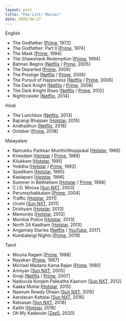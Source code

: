 ```yaml
---
layout: post
title: "Fav-List: Movies"
date: 2020-06-27
---
```


English
* The Godfather [[Prime](https://www.primevideo.com/detail/0KZWS1PUOY12ZSOC1ENY7F2COB), 1972]
* The Godfather: Part II [[Prime](https://www.primevideo.com/detail/0M29QHEWWF4FRHWY7WUQ4M0RVF), 1974]
* The Mask [[Prime](https://www.primevideo.com/detail/0QKB4HLAYWYYJ7IZJYO0GSXWEJ), 1994]
* The Shawshank Redemption [[Prime](https://www.primevideo.com/detail/0JCCOI4YN3Y3T60LXE23YE1R8W), 1994]
* Batman Begins [[Netflix](https://www.netflix.com/watch/70021642) / [Prime](https://www.primevideo.com/detail/0P9EP6QWO8S60WBB7030KAV4Z7), 2005]
* The Departed [[Prime](https://www.primevideo.com/detail/0PM9O7CSU4G7MP26ZY39LELTL8), 2006]
* The Prestige [[Netflix](https://www.netflix.com/watch/70047095) / [Prime](https://www.primevideo.com/detail/0NHF8XHW3MHY857TGPSWTYCXTI), 2006]
* The Pursuit of Happyness [[Netflix](https://www.netflix.com/watch/70044605) / [Prime](https://www.primevideo.com/detail/0MW4Y2G0VYCAN9FD9NU3J3RA0U), 2006]
* The Dark Knight [[Netflix](https://www.netflix.com/watch/70079583) / [Prime](https://www.primevideo.com/detail/0QSTXR0EXWWYI4D3UGMLFM4A0Q), 2008]
* The Dark Knight Rises [[Netflix](https://www.netflix.com/watch/70213514) / [Prime](https://www.primevideo.com/detail/0HX4ZJ73JRAEWPVUE5ZA7ALIIX), 2012]
* Nightcrawler [[Netflix](https://www.netflix.com/in/title/70295182), 2014]

Hindi
* The Lunchbox [[Netflix](https://www.netflix.com/in/title/70278932), 2013]
* Bajrangi Bhaijaan [[Hotstar](https://www.hotstar.com/in/movies/bajrangi-bhaijaan/1000071777), 2015]
* Andhadhun [[Netflix](https://www.netflix.com/watch/81039381), 2018]
* October [[Prime](https://www.primevideo.com/detail/0KVOW5B1SGGC67U9R3BX2F7KXB), 2018]

Malayalam
* Namukku Parkkan Munthirithoppukal [[Hotstar](https://www.hotstar.com/in/movies/namukku-parkkan-munthiri-thoppukal/1000105756), 1986]
* Kireedam [[Hotstar](https://www.hotstar.com/in/movies/kireedam/1000110732) / [Prime](https://www.primevideo.com/detail/0PQIIEJTVNUP03K79M430HVGNS), 1989]
* Kilukkam [[Hotstar](https://www.hotstar.com/in/movies/kilukkam/1000036258), 1991]
* Yoddha [[Hotstar](https://www.hotstar.com/in/movies/yodha/1000163767) / [Prime](https://www.primevideo.com/detail/0K66VD0RP31RNH5XHJZ3QXPQYH), 1992]
* Spadikam [[Hotstar](https://www.hotstar.com/in/movies/spadikam/1000160352), 1995]
* Kaalapani [[Hotstar](https://www.hotstar.com/in/movies/kaalapani/1000151810), 1996]
* Summer in Bethlehem [[Hotstar](https://www.hotstar.com/in/movies/summer-in-bethlehem/1000041478) / [Prime](https://www.primevideo.com/detail/0JCCDCTX3SA2SI3PUUTWZL37DF), 1998]
* C.I.D. Moosa [[Sun NXT](https://www.sunnxt.com/movie/detail/13431), 2003]
* Perumazhakkalam [[Prime](https://www.primevideo.com/detail/0MAX09IGMM9DK0W2UTNPX50KRB), 2004]
* Traffic [[Hotstar](https://www.hotstar.com/in/movies/traffic/1000100644), 2011]
* Urumi [[Sun NXT](https://www.sunnxt.com/movie/detail/7486), 2011]
* Drishyam [[Hotstar](https://www.hotstar.com/in/movies/drishyam/1000051783), 2013]
* Memories [[Hotstar](https://www.hotstar.com/in/movies/memories/1000080775), 2013]
* Mumbai Police [[Hotstar](https://www.hotstar.com/in/movies/mumbai-police/1000081082), 2013]
* North 24 Kaatham [[Hotstar](https://www.hotstar.com/in/movies/north-24-katham/1000158442), 2013]
* Angamaly Diaries [[Netflix](https://www.netflix.com/watch/80182447) / [YouTube](https://www.youtube.com/watch?v=9mRG1GVxtkY), 2017]
* Kumbalangi Nights [[Prime](https://www.primevideo.com/detail/0HBV5G7X1PJ16OYMD66SJO0AVC), 2019]
<!-- * Joji [[Prime](https://www.primevideo.com/detail/Joji/0GUUPDRLOXRYHXT1W9UN75R5XA), 2021] -->

Tamil
* Mouna Ragam [[Prime](https://www.primevideo.com/detail/0KN7YBDJ8UZNMGZZ4U1PPTSRT0), 1986]
* Nayakan [[Prime](https://www.primevideo.com/detail/0KZZ48I45Y50DBELKUQVTK4WF7), 1987]
* Michael Madana Kama Rajan [[Prime](https://www.primevideo.com/detail/0TACSYRMXAL7JBSU6UBHNC6NIQ), 1990]
* Anniyan [[Sun NXT](https://www.sunnxt.com/movie/detail/8833), 2005]
* Sivaji [[Netflix](https://www.netflix.com/in/title/81464611) / [Prime](https://www.primevideo.com/detail/0R5ODBIKQMTL6UQBW89RLW8U3E), 2007]
* Naduvula Konjam Pakkatha Kaanom [[Sun NXT](https://www.sunnxt.com/movie/detail/7086), 2012]
* Kaaka Muttai [[Hotstar](https://www.hotstar.com/in/movies/kaaka-muttai/1000070415), 2015]
* Naanum Rowdy Dhaan [[Sun NXT](https://www.sunnxt.com/tamil-movie/detail/7258), 2015]
* Aandavan Kattalai [[Sun NXT](https://www.sunnxt.com/tamil-movie/detail/26183), 2016]
* Ratsasan [[Sun NXT](https://www.sunnxt.com/tamil-movie/detail/82686), 2018]
* Kaithi [[Hotstar](https://www.hotstar.com/in/movies/kaithi/1260013408), 2019]
* Oh My Kadavule [[Zee5](https://www.zee5.com/movies/details/oh-my-kadavule/0-0-144529), 2020]


<!-- *  [[](), ] -->
